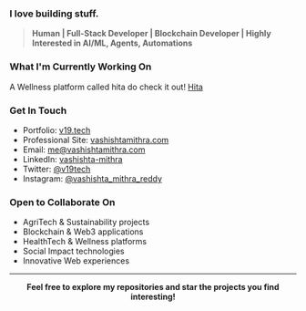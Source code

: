 ### I love building stuff.

> **Human | Full-Stack Developer | Blockchain Developer | Highly Interested in AI/ML, Agents, Automations**


### What I'm Currently Working On
A Wellness platform called hita do check it out! [Hita](https://hita.v19.tech)


### Get In Touch
- Portfolio: [v19.tech](https://v19.tech)
- Professional Site: [vashishtamithra.com](https://vashishtamithra.com)
- Email: [me@vashishtamithra.com](mailto:me@vashishtamithra.com)
- LinkedIn: [vashishta-mithra](https://linkedin.com/in/vashishta-mithra-reddy/)
- Twitter: [@v19tech](https://x.com/v19tech)
- Instagram: [@vashishta_mithra_reddy](https://instagram.com/vashishta_mithra_reddy)

###  Open to Collaborate On
- AgriTech & Sustainability projects
- Blockchain & Web3 applications
- HealthTech & Wellness platforms
- Social Impact technologies
- Innovative Web experiences

---

<div align="center">
  <strong>Feel free to explore my repositories and star the projects you find interesting!</strong>
</div>

